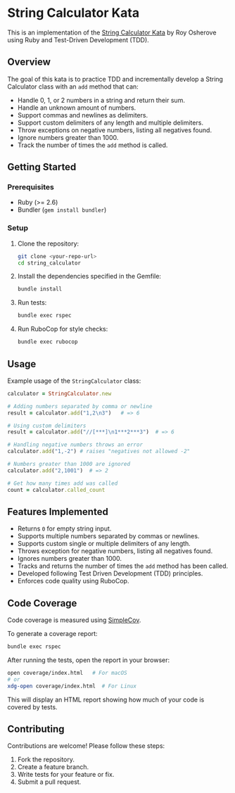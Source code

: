 # String Calculator Kata

This is an implementation of the [String Calculator Kata](http://osherove.com/kata) by Roy Osherove using Ruby and Test-Driven Development (TDD).

## Overview

The goal of this kata is to practice TDD and incrementally develop a String Calculator class with an `add` method that can:

- Handle 0, 1, or 2 numbers in a string and return their sum.
- Handle an unknown amount of numbers.
- Support commas and newlines as delimiters.
- Support custom delimiters of any length and multiple delimiters.
- Throw exceptions on negative numbers, listing all negatives found.
- Ignore numbers greater than 1000.
- Track the number of times the `add` method is called.

## Getting Started

### Prerequisites

- Ruby (>= 2.6)
- Bundler (`gem install bundler`)

### Setup

1. Clone the repository:

   ```bash
   git clone <your-repo-url>
   cd string_calculator
   ```

2. Install the dependencies specified in the Gemfile:

   ```bash
   bundle install
   ```

3. Run tests:

   ```bash
   bundle exec rspec
   ```

4. Run RuboCop for style checks:

   ```bash
   bundle exec rubocop
   ```

## Usage

Example usage of the `StringCalculator` class:

```ruby
calculator = StringCalculator.new

# Adding numbers separated by comma or newline
result = calculator.add("1,2\n3")   # => 6

# Using custom delimiters
result = calculator.add("//[***]\n1***2***3")  # => 6

# Handling negative numbers throws an error
calculator.add("1,-2") # raises "negatives not allowed -2"

# Numbers greater than 1000 are ignored
calculator.add("2,1001")  # => 2

# Get how many times add was called
count = calculator.called_count
```

## Features Implemented

- Returns `0` for empty string input.
- Supports multiple numbers separated by commas or newlines.
- Supports custom single or multiple delimiters of any length.
- Throws exception for negative numbers, listing all negatives found.
- Ignores numbers greater than 1000.
- Tracks and returns the number of times the `add` method has been called.
- Developed following Test Driven Development (TDD) principles.
- Enforces code quality using RuboCop.

## Code Coverage

Code coverage is measured using [SimpleCov](https://github.com/simplecov-ruby/simplecov).

To generate a coverage report:

```bash
bundle exec rspec
```

After running the tests, open the report in your browser:

```bash
open coverage/index.html   # For macOS
# or
xdg-open coverage/index.html  # For Linux
```

This will display an HTML report showing how much of your code is covered by tests.

## Contributing

Contributions are welcome! Please follow these steps:

1. Fork the repository.
2. Create a feature branch.
3. Write tests for your feature or fix.
4. Submit a pull request.










